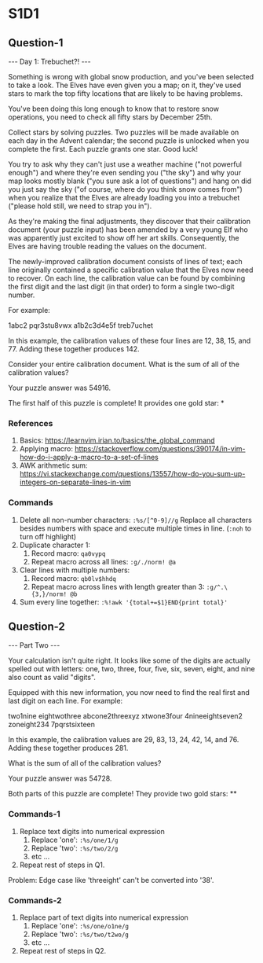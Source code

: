 # S1D1

## Question-1

--- Day 1: Trebuchet?! ---

Something is wrong with global snow production, and you've been selected to take a look. The Elves have even given you a map; on it, they've used stars to mark the top fifty locations that are likely to be having problems.

You've been doing this long enough to know that to restore snow operations, you need to check all fifty stars by December 25th.

Collect stars by solving puzzles. Two puzzles will be made available on each day in the Advent calendar; the second puzzle is unlocked when you complete the first. Each puzzle grants one star. Good luck!

You try to ask why they can't just use a weather machine ("not powerful enough") and where they're even sending you ("the sky") and why your map looks mostly blank ("you sure ask a lot of questions") and hang on did you just say the sky ("of course, where do you think snow comes from") when you realize that the Elves are already loading you into a trebuchet ("please hold still, we need to strap you in").

As they're making the final adjustments, they discover that their calibration document (your puzzle input) has been amended by a very young Elf who was apparently just excited to show off her art skills. Consequently, the Elves are having trouble reading the values on the document.

The newly-improved calibration document consists of lines of text; each line originally contained a specific calibration value that the Elves now need to recover. On each line, the calibration value can be found by combining the first digit and the last digit (in that order) to form a single two-digit number.

For example:

1abc2
pqr3stu8vwx
a1b2c3d4e5f
treb7uchet

In this example, the calibration values of these four lines are 12, 38, 15, and 77. Adding these together produces 142.

Consider your entire calibration document. What is the sum of all of the calibration values?

Your puzzle answer was 54916.

The first half of this puzzle is complete! It provides one gold star: *

### References

1. Basics: https://learnvim.irian.to/basics/the_global_command
2. Applying macro: https://stackoverflow.com/questions/390174/in-vim-how-do-i-apply-a-macro-to-a-set-of-lines
3. AWK arithmetic sum: https://vi.stackexchange.com/questions/13557/how-do-you-sum-up-integers-on-separate-lines-in-vim

### Commands

1. Delete all non-number characters: ```:%s/[^0-9]//g``` Replace all characters besides numbers with space and execute multiple times in line. (```:noh``` to turn off highlight)
2. Duplicate character 1:
    1. Record macro: ```qa0vypq``` 
    2. Repeat macro across all lines: ```:g/./norm! @a```
3. Clear lines with multiple numbers: 
    1. Record macro: ```qb0lv$hhdq``` 
    2. Repeat macro across lines with length greater than 3: ```:g/^.\{3,}/norm! @b```
4. Sum every line together: ```:%!awk '{total+=$1}END{print total}'```

## Question-2

--- Part Two ---

Your calculation isn't quite right. It looks like some of the digits are actually spelled out with letters: one, two, three, four, five, six, seven, eight, and nine also count as valid "digits".

Equipped with this new information, you now need to find the real first and last digit on each line. For example:

two1nine
eightwothree
abcone2threexyz
xtwone3four
4nineeightseven2
zoneight234
7pqrstsixteen

In this example, the calibration values are 29, 83, 13, 24, 42, 14, and 76. Adding these together produces 281.

What is the sum of all of the calibration values?

Your puzzle answer was 54728.

Both parts of this puzzle are complete! They provide two gold stars: **

### Commands-1

1. Replace text digits into numerical expression
	1. Replace 'one': ```:%s/one/1/g```
	2. Replace 'two': ```:%s/two/2/g```
	3. etc ...
2. Repeat rest of steps in Q1.

Problem: Edge case like 'threeight' can't be converted into '38'.

### Commands-2

1. Replace part of text digits into numerical expression
	1. Replace 'one': ```:%s/one/o1ne/g```
	2. Replace 'two': ```:%s/two/t2wo/g```
	3. etc ...
2. Repeat rest of steps in Q2.


